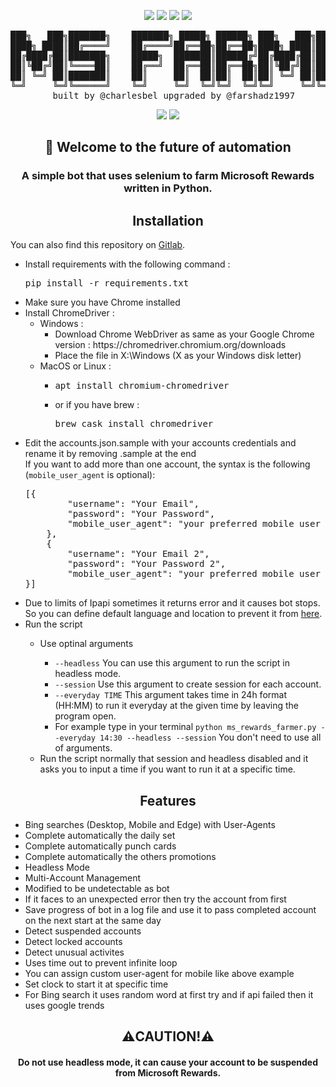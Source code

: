 <p align="center">
  <img src="https://forthebadge.com/images/badges/made-with-python.svg"/>
  <img src="http://ForTheBadge.com/images/badges/built-by-developers.svg"/>
  <img src="http://ForTheBadge.com/images/badges/uses-git.svg"/>
  <img src="http://ForTheBadge.com/images/badges/built-with-love.svg"/>
</p>

<pre align="center">
███╗   ███╗███████╗    ███████╗ █████╗ ██████╗ ███╗   ███╗███████╗██████╗ 
████╗ ████║██╔════╝    ██╔════╝██╔══██╗██╔══██╗████╗ ████║██╔════╝██╔══██╗
██╔████╔██║███████╗    █████╗  ███████║██████╔╝██╔████╔██║█████╗  ██████╔╝
██║╚██╔╝██║╚════██║    ██╔══╝  ██╔══██║██╔══██╗██║╚██╔╝██║██╔══╝  ██╔══██╗
██║ ╚═╝ ██║███████║    ██║     ██║  ██║██║  ██║██║ ╚═╝ ██║███████╗██║  ██║
╚═╝     ╚═╝╚══════╝    ╚═╝     ╚═╝  ╚═╝╚═╝  ╚═╝╚═╝     ╚═╝╚══════╝╚═╝  ╚═╝
        built by @charlesbel upgraded by @farshadz1997      version 2.0
</pre>

<p align="center">
  <img src="https://img.shields.io/badge/Maintained%3F-yes-green.svg?style=for-the-badge"/>
  <img src="https://img.shields.io/badge/License-MIT-blue.svg?style=for-the-badge"/>
</p>

<h2 align="center">👋 Welcome to the future of automation</h2>
<h3 align="center">A simple bot that uses selenium to farm Microsoft Rewards written in Python.</h3>

<h2 align="center">Installation</h2>
<p allign="center">You can also find this repository on <a href="https://gitlab.com/farshadzargary1997/Microsoft-Rewards-bot">Gitlab</a>.</p>
<p align="center">
  <ul>
    <li>Install requirements with the following command : <pre>pip install -r requirements.txt</pre></li>
    <li>Make sure you have Chrome installed</li>
    <li>Install ChromeDriver :<ul>
      <li>Windows :<ul>
        <li>Download Chrome WebDriver as same as your Google Chrome version : https://chromedriver.chromium.org/downloads</li>
        <li>Place the file in X:\Windows (X as your Windows disk letter)</li>
      </ul>
      <li>MacOS or Linux :<ul>
        <li><pre>apt install chromium-chromedriver</pre></li>
        <li>or if you have brew : <pre>brew cask install chromedriver</pre></li>
      </ul>
    </ul></li>
    <li>Edit the accounts.json.sample with your accounts credentials and rename it by removing .sample at the end<br/>
    If you want to add more than one account, the syntax is the following (<code>mobile_user_agent</code> is optional): <pre>[{
        "username": "Your Email",
        "password": "Your Password",
        "mobile_user_agent": "your preferred mobile user agent"
    },
    {
        "username": "Your Email 2",
        "password": "Your Password 2",
        "mobile_user_agent": "your preferred mobile user agent"
}]</pre></li>
    <li>Due to limits of Ipapi sometimes it returns error and it causes bot stops. So you can define default language and location to prevent it from 
      <a href="https://github.com/farshadz1997/Microsoft-Rewards-bot/blob/479b2d4b25761d245dc6b3519627162a44d8f85b/ms_rewards_farmer.py#L296">here</a>.</li>
    <li>Run the script</li>
      <ul>
        <li>Use optinal arguments</li>
          <ul>
            <li><code>--headless</code> You can use this argument to run the script in headless mode.</li>
            <li><code>--session</code> Use this argument to create session for each account.</li>
            <li><code>--everyday TIME</code> This argument takes time in 24h format (HH:MM) to run it everyday at the given time by leaving the program open.</li>
            <li>For example type in your terminal <code>python ms_rewards_farmer.py --everyday 14:30 --headless --session</code> You don't need to use all of arguments.</li>
          </ul>
        <li>Run the script normally that session and headless disabled and it asks you to input a time if you want to run it at a specific time.</li>
      </ul>
   </ul>
</p>

<h2 align="center">Features</h2>
<p align="center">
<ul>
  <li>Bing searches (Desktop, Mobile and Edge) with User-Agents</li>
  <li>Complete automatically the daily set</li>
  <li>Complete automatically punch cards</li>
  <li>Complete automatically the others promotions</li>
  <li>Headless Mode</li>
  <li>Multi-Account Management</li>
  <li>Modified to be undetectable as bot</li>
  <li>If it faces to an unexpected error then try the account from first</li>  
  <li>Save progress of bot in a log file and use it to pass completed account on the next start at the same day</li>
  <li>Detect suspended accounts</li>
  <li>Detect locked accounts</li>
  <li>Detect unusual activites</li>
  <li>Uses time out to prevent infinite loop</li>
  <li>You can assign custom user-agent for mobile like above example</li>
  <li>Set clock to start it at specific time</li>
  <li>For Bing search it uses random word at first try and if api failed then it uses google trends</li>
</ul>
</p>
<h2 align="center">⚠️CAUTION!⚠️</h2>
<p align="center">
  <h4 align="center">Do not use headless mode, it can cause your account to be suspended from Microsoft Rewards.</h4>
